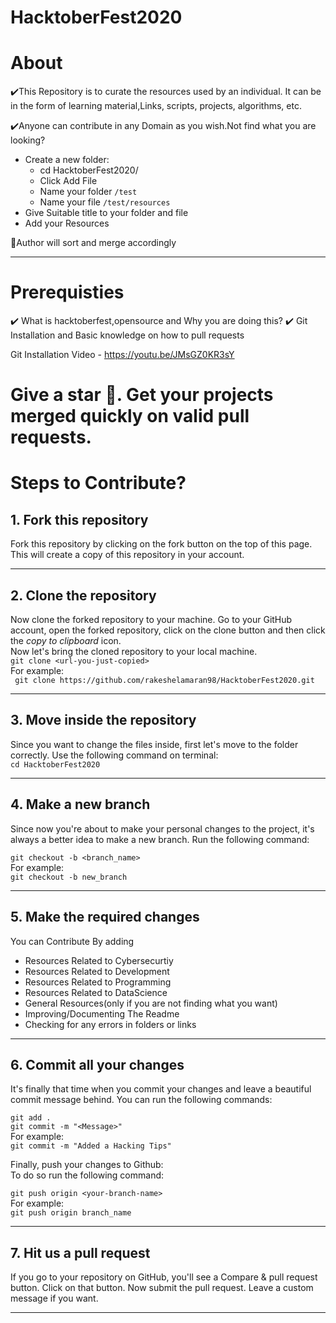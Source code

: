 # HacktoberFest2020  

# About
✔️This Repository is to curate the resources used by an individual. It can be in the form of learning material,Links, scripts, projects, algorithms, etc.

✔️Anyone can contribute in any Domain as you wish.Not find what you are looking?

- Create a new folder:
   - cd HacktoberFest2020/
   - Click Add File
   - Name your folder
        `/test`
   - Name your file
        `/test/resources`
- Give Suitable title to your folder and file
- Add your Resources

📌Author will sort and merge accordingly

---

# Prerequisties


✔️ What is hacktoberfest,opensource and Why you are doing this?
✔️ Git Installation and Basic knowledge on how to pull requests



Git Installation Video - https://youtu.be/JMsGZ0KR3sY

# Give a star 🌟. Get your projects merged quickly on valid pull requests.

#  Steps to Contribute?

## 1. Fork this repository

Fork this repository by clicking on the fork button on the top of this page.
This will create a copy of this repository in your account.

---

## 2. Clone the repository

Now clone the forked repository to your machine. Go to your GitHub account, open the forked repository, click on the clone button and then click the _copy to clipboard_ icon.  
Now let's bring the cloned repository to your local machine.  
`git clone <url-you-just-copied>`  
For example:  
` git clone https://github.com/rakeshelamaran98/HacktoberFest2020.git`

---

## 3. Move inside the repository

Since you want to change the files inside, first let's move to the folder correctly. Use the following command on terminal:  
`cd HacktoberFest2020`

---

## 4. Make a new branch

Since now you're about to make your personal changes to the project, it's always a better idea to make a new branch. Run the following command:

`git checkout -b <branch_name>`  
For example:  
`git checkout -b new_branch`

---

## 5. Make the required changes
  You can Contribute By adding
- Resources Related to Cybersecurtiy
- Resources Related to Development
- Resources Related to Programming
- Resources Related to DataScience
- General Resources(only if you are not finding what you want)
- Improving/Documenting The Readme
- Checking for any errors in folders or links 

---

## 6. Commit all your changes

It's finally that time when you commit your changes and leave a beautiful commit message behind. You can run the following commands:

`git add .`  
`git commit -m "<Message>"`  
For example:  
`git commit -m "Added a Hacking Tips"`

Finally, push your changes to Github:  
To do so run the following command:

`git push origin <your-branch-name>`  
For example:  
`git push origin branch_name`

---

## 7. Hit us a pull request

If you go to your repository on GitHub, you'll see a Compare & pull request button. Click on that button.
Now submit the pull request. Leave a custom message if you want.

---
